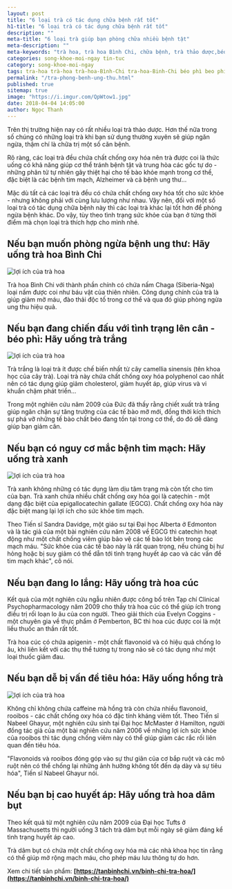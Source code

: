 ```yaml
---
layout: post
title: "6 loại trà có tác dụng chữa bệnh rất tốt"
h1-title: "6 loại trà có tác dụng chữa bệnh rất tốt"
description: ""
meta-title: "6 loại trà giúp bạn phòng chữa nhiều bệnh tật"
meta-description: ""
meta-keywords: "trà hoa, trà hoa Bình Chi, chữa bệnh, trà thảo dược,béo phì, tim mạch, tiêu hóa, ung thư"
categories: song-khoe-moi-ngay tin-tuc
category: song-khoe-moi-ngay
tags: tra-hoa trà-hoa trà-hoa-Bình-Chi tra-hoa-Binh-Chi béo phì beo phi tim mạch tim mach tiêu hóa tiêu hoa ung thư ung thu
permalink: "/tra-phong-benh-ung-thu.html"
published: true
sitemap: true
image: "https://i.imgur.com/QpWtow1.jpg"
date: 2018-04-04 14:05:00
author: Ngọc Thanh
---
```


Trên thị trường hiện nay có rất nhiều loại trà thảo dược. Hơn thế nữa trong số chúng có những loại trà khi bạn sử dụng thường xuyên sẽ giúp ngăn ngừa, thậm chí là chữa trị một số căn bệnh.

Rõ ràng, các loại trà đều chứa chất chống oxy hóa nên trà được coi là thức uống có khả năng giúp cơ thể tránh bệnh tật và trung hòa các gốc tự do - những phân tử tự nhiên gây thiệt hại cho tế bào khỏe mạnh trong cơ thể, đặc biệt là các bệnh tim mạch, Alzheimer và cả bệnh ung thư... 

Mặc dù tất cả các loại trà đều có chứa chất chống oxy hóa tốt cho sức khỏe - nhưng không phải với cùng lưu lượng như nhau. Vậy nên, đối với một số loại trà có tác dụng chữa bệnh này thì các loại trà khác lại tốt hơn để phòng ngừa bệnh khác. Do vậy, tùy theo tình trạng sức khỏe của bạn ở từng thời điểm mà chọn loại trà thích hợp cho mình nhé.

## Nếu bạn muốn phòng ngừa bệnh ung thư: Hãy uống trà hoa Bình Chi

<img  src="https://i.imgur.com/0HneRv6.jpg" alt="lợi ích của trà hoa" class="image_fade responsive-img lazy">

Trà hoa Bình Chi với thành phần chính có chứa nấm Chaga (Siberia-Nga) loại nấm được coi như báu vật của thiên nhiên. Công dụng chính của trà là giúp giảm mỡ máu, đào thải độc tố trong cơ thể và qua đó giúp phòng ngừa ung thu hiệu quả.

## Nếu bạn đang chiến đấu với tình trạng lên cân - béo phì: Hãy uống trà trắng

<img  src="https://i.imgur.com/N7SBRPG.jpg" alt="lợi ích của trà hoa" class="image_fade responsive-img lazy">

Trà trắng là loại trà ít được chế biến nhất từ cây camellia sinensis (tên khoa học của cây trà). Loại trà này chứa chất chống oxy hóa polyphenol cao nhất nên có tác dụng giúp giảm cholesterol, giảm huyết áp, giúp virus và vi khuẩn chậm phát triển...

Trong một nghiên cứu năm 2009 của Đức đã thấy rằng chiết xuất trà trắng giúp ngăn chặn sự tăng trưởng của các tế bào mỡ mới, đồng thời kích thích sự phá vỡ những tế bào chất béo đang tồn tại trong cơ thể, do đó dễ dàng giúp bạn giảm cân.


## Nếu bạn có nguy cơ mắc bệnh tim mạch: Hãy uống trà xanh
<img  src="https://i.imgur.com/y4tqEIt.jpg" alt="lợi ích của trà hoa" class="image_fade responsive-img lazy">

Trà xanh không những có tác dụng làm dịu tâm trạng mà còn tốt cho tim của bạn. Trà xanh chứa nhiều chất chống oxy hóa gọi là catechin - một dạng đặc biệt của epigallocatechin gallate (EGCG). Chất chống oxy hóa này đặc biệt mang lại lợi ích cho sức khỏe tim mạch.

Theo Tiến sĩ Sandra Davidge, một giáo sư tại Đại học Alberta ở Edmonton và là tác giả của một bài nghiên cứu năm 2008 về EGCG thì catechin hoạt động như một chất chống viêm giúp bảo vệ các tế bào lót bên trong các mạch máu. "Sức khỏe của các tế bào này là rất quan trọng, nếu chúng bị hư hỏng hoặc bị suy giảm có thể dẫn tới tình trạng huyết áp cao và các vấn đề tim mạch khác", cô nói.


## Nếu bạn đang lo lắng: Hãy uống trà hoa cúc

Kết quả của một nghiên cứu ngẫu nhiên được công bố trên Tạp chí Clinical Psychopharmacology năm 2009 cho thấy trà hoa cúc có thể giúp ích trong điều trị rối loạn lo âu của con người. Theo giải thích của Evelyn Coggins - một chuyên gia về thực phẩm ở Pemberton, BC thì hoa cúc được coi là một liều thuốc an thần rất tốt. 

Trà hoa cúc có chứa apigenin - một chất flavonoid và có hiệu quả chống lo âu, khi liên kết với các thụ thể tương tự trong não sẽ có tác dụng như một loại thuốc giảm đau. 


## Nếu bạn dễ bị vấn đề tiêu hóa: Hãy uống hồng trà

<img  src="https://i.imgur.com/C50uqZQ.jpg" alt="lợi ích của trà hoa" class="image_fade responsive-img lazy">

Không chỉ không chứa caffeine mà hồng trà còn chứa nhiều flavonoid, rooibos - các chất chống oxy hóa có đặc tính kháng viêm tốt. Theo Tiến sĩ Nabeel Ghayur, một nghiên cứu sinh tại Đại học McMaster ở Hamilton, người đồng tác giả của một bài nghiên cứu năm 2006 về những lợi ích sức khỏe của rooibos thì tác dụng chống viêm này có thể giúp giảm các rắc rối liên quan đến tiêu hóa.

"Flavonoids và rooibos đóng góp vào sự thư giãn của cơ bắp ruột và các mô ruột nên có thể chống lại những ảnh hưởng không tốt đến dạ dày và sự tiêu hóa", Tiến sĩ Nabeel Ghayur nói. 

## Nếu bạn bị cao huyết áp: Hãy uống trà hoa dâm bụt

Theo kết quả từ một nghiên cứu năm 2009 của Đại học Tufts ở Massachusetts thì người uống 3 tách trà dâm bụt mỗi ngày sẽ giảm đáng kể tình trạng huyết áp cao.

Trà dâm bụt có chứa một chất chống oxy hóa mà các nhà khoa học tin rằng có thể giúp mở rộng mạch máu, cho phép máu lưu thông tự do hơn.

Xem chi tiết sản phẩm: **[https://tanbinhchi.vn/binh-chi-tra-hoa/](https://tanbinhchi.vn/binh-chi-tra-hoa/)**
